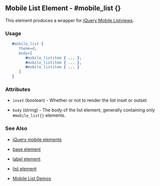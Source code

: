 
## Mobile List Element - #mobile_list {}

This element produces a wrapper for [jQuery Mobile Listviews](http://jquerymobile.com/test/docs/lists/docs-lists.html).

### Usage

```erlang
   #mobile_list { 
      theme=d,
      body=[
         #mobile_listitem { ... },
         #mobile_listitem { ... },
         #mobile_listitem { ... }
      ]
   }

```

### Attributes
 
   * `inset` (boolean) - Whether or not to render the list inset or outset.

   * `body` (string) - The body of the list element, generally containing only `#mobile_list{}` elements.

### See Also

 *  [jQuery mobile elements](./jquery_mobile.html)

 *  [base element](./base.html)

 *  [label element](./mobile_listitem.html)

 *  [list element](./list.html)

 *  [Mobile List Demos](http://nitrogenproject.com/demos/mobile_list)
